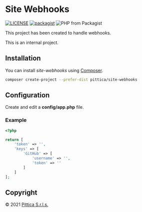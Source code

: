 # Site Webhooks

[![LICENSE](https://img.shields.io/github/license/pittica/site-webhooks.svg)](LICENSE)
[![packagist](https://img.shields.io/badge/packagist-pittica%2Fsite--webhooks-brightgreen.svg)](https://packagist.org/packages/pittica/site-webhooks)
![PHP from Packagist](https://img.shields.io/packagist/php-v/pittica/site-webhooks)

This project has been created to handle webhooks.

This is an internal project.

## Installation

You can install _site-webhooks_ using [Composer](https://getcomposer.org).

``` bash
composer create-project --prefer-dist pittica/site-webhooks
```

## Configuration

Create and edit a **config/app.php** file.

### Example

``` php
<?php

return [
    'token' => '',
    'keys' => [
        'GitHub' => [
			'username' => '',
			'token' => ''
		]
    ]
];
```

## Copyright

© 2021 [Pittica S.r.l.s.](https://pittica.com)